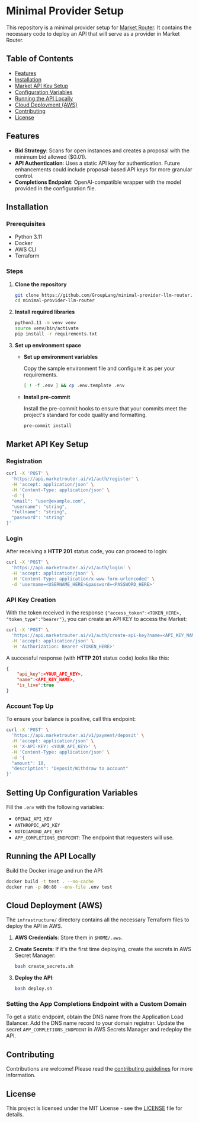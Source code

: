 # Minimal Provider Setup

This repository is a minimal provider setup for [Market Router](https://api.marketrouter.ai). It contains the necessary code to deploy an API that will serve as a provider in Market Router.

## Table of Contents
- [Features](#features)
- [Installation](#installation)
- [Market API Key Setup](#market-api-key-setup)
- [Configuration Variables](#setting-up-configuration-variables)
- [Running the API Locally](#running-the-api-locally)
- [Cloud Deployment (AWS)](#cloud-deployment-aws)
- [Contributing](#contributing)
- [License](#license)

## Features

- **Bid Strategy**: Scans for open instances and creates a proposal with the minimum bid allowed ($0.01).
- **API Authentication**: Uses a static API key for authentication. Future enhancements could include proposal-based API keys for more granular control.
- **Completions Endpoint**: OpenAI-compatible wrapper with the model provided in the configuration file.

## Installation

### Prerequisites
- Python 3.11
- Docker
- AWS CLI
- Terraform

### Steps

1. **Clone the repository**

   ```bash
   git clone https://github.com/GroupLang/minimal-provider-llm-router.git
   cd minimal-provider-llm-router
   ```

2. **Install required libraries**

   ```bash
   python3.11 -m venv venv
   source venv/bin/activate
   pip install -r requirements.txt
   ```

3. **Set up environment space**

   - **Set up environment variables**

     Copy the sample environment file and configure it as per your requirements.

     ```bash
     [ ! -f .env ] && cp .env.template .env
     ```

   - **Install pre-commit**

     Install the pre-commit hooks to ensure that your commits meet the project's standard for code quality and formatting.

     ```bash
     pre-commit install
     ```

## Market API Key Setup

### Registration

```bash
curl -X 'POST' \
  'https://api.marketrouter.ai/v1/auth/register' \
  -H 'accept: application/json' \
  -H 'Content-Type: application/json' \
  -d '{
  "email": "user@example.com",
  "username": "string",
  "fullname": "string",
  "password": "string"
}'
```

### Login

After receiving a **HTTP 201** status code, you can proceed to login:

```bash
curl -X 'POST' \
  'https://api.marketrouter.ai/v1/auth/login' \
  -H 'accept: application/json' \
  -H 'Content-Type: application/x-www-form-urlencoded' \
  -d 'username=<USERNAME_HERE>&password=<PASSWORD_HERE>'
```

### API Key Creation

With the token received in the response `{"access_token":<TOKEN_HERE>, "token_type":"bearer"}`, you can create an API KEY to access the Market:

```bash
curl -X 'POST' \
  'https://api.marketrouter.ai/v1/auth/create-api-key?name=<API_KEY_NAME>&is_live=true' \
  -H 'accept: application/json' \
  -H 'Authorization: Bearer <TOKEN_HERE>'
```

A successful response (with **HTTP 201** status code) looks like this:

```json
{
    "api_key":<YOUR_API_KEY>,
    "name":<API_KEY_NAME>,
    "is_live":true
}
```

### Account Top Up

To ensure your balance is positive, call this endpoint:

```bash
curl -X 'POST' \
  'https://api.marketrouter.ai/v1/payment/deposit' \
  -H 'accept: application/json' \
  -H 'X-API-KEY: <YOUR_API_KEY>' \
  -H 'Content-Type: application/json' \
  -d '{
  "amount": 10,
  "description": "Deposit/Withdraw to account"
}'
```

## Setting Up Configuration Variables

Fill the `.env` with the following variables:

- `OPENAI_API_KEY`
- `ANTHROPIC_API_KEY`
- `NOTDIAMOND_API_KEY`
- `APP_COMPLETIONS_ENDPOINT`: The endpoint that requesters will use.

## Running the API Locally

Build the Docker image and run the API:

```bash
docker build -t test . --no-cache
docker run -p 80:80 --env-file .env test
```

## Cloud Deployment (AWS)

The `infrastructure/` directory contains all the necessary Terraform files to deploy the API in AWS.

1. **AWS Credentials**: Store them in `$HOME/.aws`.
2. **Create Secrets**: If it's the first time deploying, create the secrets in AWS Secret Manager:

   ```bash
   bash create_secrets.sh
   ```

3. **Deploy the API**:

   ```bash
   bash deploy.sh
   ```

### Setting the App Completions Endpoint with a Custom Domain

To get a static endpoint, obtain the DNS name from the Application Load Balancer. Add the DNS name record to your domain registrar. Update the secret `APP_COMPLETIONS_ENDPOINT` in AWS Secrets Manager and redeploy the API.

## Contributing

Contributions are welcome! Please read the [contributing guidelines](CONTRIBUTING.md) for more information.

## License

This project is licensed under the MIT License - see the [LICENSE](LICENSE) file for details.
